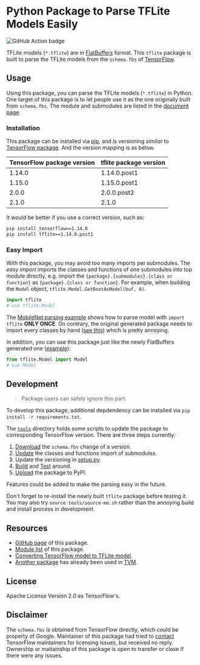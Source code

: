 Python Package to Parse TFLite Models Easily
============================================

![GitHub Action badge](https://github.com/jackwish/tflite/workflows/Build%20and%20Test/badge.svg)

TFLite models (`*.tflite`) are in [FlatBuffers](https://google.github.io/flatbuffers/) format. This `tflite` package is built to parse the TFLite models from the `schema.fbs` of [TensorFlow](https://github.com/tensorflow/tensorflow).


## Usage

Using this package, you can parse the TFLite models (`*.tflite`) in Python. One target of this package is to let people use it as the one originally built from `schema.fbs`. The module and submodules are listed in the [document page](https://jackwish.net/tflite/docs).

### Installation

This package can be installed via [pip](https://pypi.org/project/tflite/), and is versioning *similar* to [TensorFlow package](https://pypi.org/project/tensorflow/). And the version mapping is as below.

| TensorFlow package version   | tflite package version |
|------------------------------|------------------------|
|      1.14.0                  |      1.14.0.post1      |
|      1.15.0                  |      1.15.0.post1      |
|      2.0.0                   |      2.0.0.post2       |
|      2.1.0                   |      2.1.0             |

It would be better if you use a correct version, such as:

```sh
pip install tensorflow==1.14.0
pip install tflite==1.14.0.post1
```

### Easy Import

With this package, you may avoid too many imports per submodules. The *easy import* imports the classes and functions of one submodules into top module directly, e.g. import the `{package}.{submodules}.{class or function}` as `{package}.{class or function}`. For example, when building the `Model` object, `tflite.Model.GetRootAsModel(buf, 0)`.

```python
import tflite
# use tflite.Model
```

The [MobileNet parsing example](https://github.com/jackwish/tflite/blob/master/tests/mobilenet_example.py) shows how to parse model with `import tflite` **ONLY ONCE**. On contrary, the original generated package needs to import every classes by hand ([see this](https://github.com/apache/incubator-tvm/blob/v0.6.0/python/tvm/relay/frontend/tflite.py#L843-L849)) which is pretty annoying.

In addition, you can use this package just like the newly FlatBuffers generated one ([example](tests/test_original_import.py)):

```python
from tflite.Model import Model
# use Model
```

## Development

> Package users can safely ignore this part.

To develop this package, additional depdendency can be installed via `pip install -r requirements.txt`.

The [`tools`](tools) directory holds some scripts to update the package to corresponding TensorFlow version. There are three steps currently:
1. [Download](tools/update-schema.sh) the `schema.fbs` change of a version.
2. [Update](tools/update-importing.py) the classes and functions import of submodules.
3. Update the versioning in [setup.py](setup.py).
4. [Build](tools/build.sh) and [Test](tests) around.
5. [Upload](tools/upload.sh) the package to PyPI.

Features could be added to make the parsing easy in the future.

Don't forget to re-install the newly built `tflite` package before testing it. You may also try `source tools/source-me.sh` rather than the annoying build and install process in development.


## Resources

* [GitHub page](https://github.com/jackwish/tflite) of this package.
* [Module list](https://jackwish.net/tflite/docs) of this package.
* [Converting TensorFlow model to TFLite model](https://www.tensorflow.org/lite/convert).
* [Another package](https://github.com/FrozenGene/tflite) has already been used in [TVM](https://tvm.ai).


## License

Apache License Version 2.0 as TensorFlow's.


## Disclaimer

The `schema.fbs` is obtained from TensorFlow directly, which could be property of Google. Maintainer of this package had tried to [contact](assets/disclaimer.eml) TensorFlow maintainers for licensing issues, but received no reply. Ownership or maitainship of this package is open to transfer or close if there were any issues.
